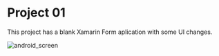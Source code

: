 # Project 01
This project has a blank Xamarin Form aplication with some UI changes.

![android_screen](https://user-images.githubusercontent.com/45038839/98976774-236b8f00-24ee-11eb-9f5a-ceaf3be8586d.jpg)
